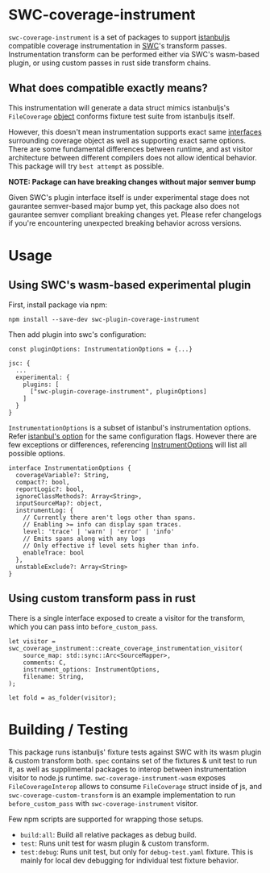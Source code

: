 # SWC-coverage-instrument

`swc-coverage-instrument` is a set of packages to support [istanbuljs](https://github.com/istanbuljs/istanbuljs) compatible coverage instrumentation in [SWC](https://github.com/swc-project/swc)'s transform passes. Instrumentation transform can be performed either via SWC's wasm-based plugin, or using custom passes in rust side transform chains.

## What does compatible exactly means?

This instrumentation will generate a data struct mimics istanbuljs's `FileCoverage` [object](https://github.com/istanbuljs/istanbuljs/blob/c7693d4608979ab73ebb310e0a1647e2c51f31b6/packages/istanbul-lib-coverage/lib/file-coverage.js#L97=) conforms fixture test suite from istanbuljs itself.

However, this doesn't mean instrumentation supports exact same [interfaces](https://github.com/istanbuljs/istanbuljs/blob/c7693d4608979ab73ebb310e0a1647e2c51f31b6/packages/istanbul-lib-instrument/src/source-coverage.js#L37=) surrounding coverage object as well as supporting exact same options. There are some fundamental differences between runtime, and ast visitor architecture between different compilers does not allow identical behavior. This package will try `best attempt` as possible.

**NOTE: Package can have breaking changes without major semver bump**

Given SWC's plugin interface itself is under experimental stage does not gaurantee semver-based major bump yet, this package also does not gaurantee semver compliant breaking changes yet. Please refer changelogs if you're encountering unexpected breaking behavior across versions.

# Usage

## Using SWC's wasm-based experimental plugin

First, install package via npm:

```
npm install --save-dev swc-plugin-coverage-instrument
```

Then add plugin into swc's configuration:

```
const pluginOptions: InstrumentationOptions = {...}

jsc: {
  ...
  experimental: {
    plugins: [
      ["swc-plugin-coverage-instrument", pluginOptions]
    ]
  }
}
```

`InstrumentationOptions` is a subset of istanbul's instrumentation options. Refer [istanbul's option](https://github.com/istanbuljs/istanbuljs/blob/master/packages/istanbul-lib-instrument/src/instrumenter.js#L16-L27=) for the same configuration flags. However there are few exceptions or differences, referencing [InstrumentOptions](https://github.com/kwonoj/swc-plugin-coverage-instrument/blob/4689fc9d281e11c875edd2376e8d92819472b9fe/packages/swc-coverage-instrument/src/options/instrument_options.rs#L22-L33) will list all possible options.

```
interface InstrumentationOptions {
  coverageVariable?: String,
  compact?: bool,
  reportLogic?: bool,
  ignoreClassMethods?: Array<String>,
  inputSourceMap?: object,
  instrumentLog: {
    // Currently there aren't logs other than spans.
    // Enabling >= info can display span traces.
    level: 'trace' | 'warn' | 'error' | 'info'
    // Emits spans along with any logs
    // Only effective if level sets higher than info.
    enableTrace: bool
  },
  unstableExclude?: Array<String>
}
```

## Using custom transform pass in rust

There is a single interface exposed to create a visitor for the transform, which you can pass into `before_custom_pass`.

```
let visitor = swc_coverage_instrument::create_coverage_instrumentation_visitor(
    source_map: std::sync::Arc<SourceMapper>,
    comments: C,
    instrument_options: InstrumentOptions,
    filename: String,
);

let fold = as_folder(visitor);
```

# Building / Testing

This package runs istanbuljs' fixture tests against SWC with its wasm plugin & custom transform both. `spec` contains set of the fixtures & unit test to run it, as well as supplimental packages to interop between instrumentation visitor to node.js runtime. `swc-coverage-instrument-wasm` exposes `FileCoverageInterop` allows to consume `FileCoverage` struct inside of js, and `swc-coverage-custom-transform` is an example implementation to run `before_custom_pass` with `swc-coverage-instrument` visitor.

Few npm scripts are supported for wrapping those setups.

- `build:all`: Build all relative packages as debug build.
- `test`: Runs unit test for wasm plugin & custom transform.
- `test:debug`: Runs unit test, but only for `debug-test.yaml` fixture. This is mainly for local dev debugging for individual test fixture behavior.
